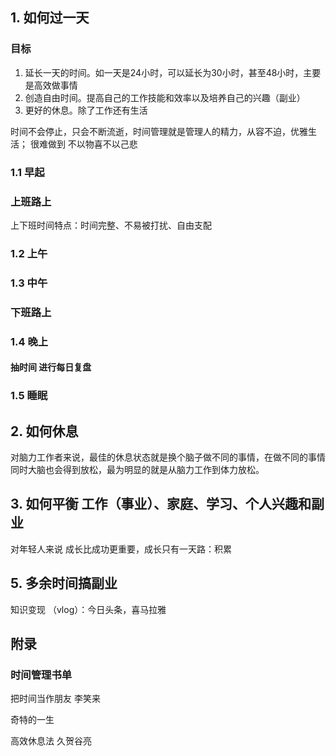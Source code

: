 ## 1. 如何过一天

### 目标

1. 延长一天的时间。如一天是24小时，可以延长为30小时，甚至48小时，主要是高效做事情
2. 创造自由时间。提高自己的工作技能和效率以及培养自己的兴趣（副业）
3. 更好的休息。除了工作还有生活

时间不会停止，只会不断流逝，时间管理就是管理人的精力，从容不迫，优雅生活； 很难做到 不以物喜不以己悲



### 1.1 早起



### 上班路上

上下班时间特点：时间完整、不易被打扰、自由支配



### 1.2 上午



### 1.3 中午



### 下班路上



### 1.4 晚上



#### 抽时间 进行每日复盘



### 1.5 睡眠

### 

## 2. 如何休息

对脑力工作者来说，最佳的休息状态就是换个脑子做不同的事情，在做不同的事情同时大脑也会得到放松，最为明显的就是从脑力工作到体力放松。







## 3. 如何平衡 工作（事业）、家庭、学习、个人兴趣和副业

对年轻人来说 成长比成功更重要，成长只有一天路：积累







## 5. 多余时间搞副业

知识变现 （vlog）：今日头条，喜马拉雅



## 附录

### 时间管理书单

把时间当作朋友		李笑来

奇特的一生			

高效休息法				久贺谷亮